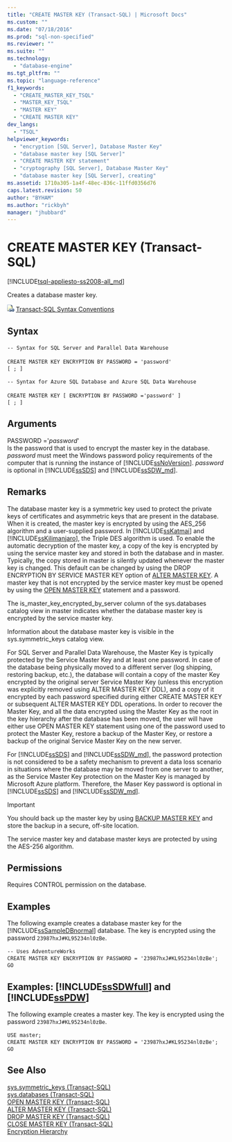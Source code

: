 ```yaml
---
title: "CREATE MASTER KEY (Transact-SQL) | Microsoft Docs"
ms.custom: ""
ms.date: "07/18/2016"
ms.prod: "sql-non-specified"
ms.reviewer: ""
ms.suite: ""
ms.technology: 
  - "database-engine"
ms.tgt_pltfrm: ""
ms.topic: "language-reference"
f1_keywords: 
  - "CREATE_MASTER_KEY_TSQL"
  - "MASTER_KEY_TSQL"
  - "MASTER KEY"
  - "CREATE MASTER KEY"
dev_langs: 
  - "TSQL"
helpviewer_keywords: 
  - "encryption [SQL Server], Database Master Key"
  - "database master key [SQL Server]"
  - "CREATE MASTER KEY statement"
  - "cryptography [SQL Server], Database Master Key"
  - "database master key [SQL Server], creating"
ms.assetid: 1710a305-1a4f-48ec-836c-11ffd0356d76
caps.latest.revision: 50
author: "BYHAM"
ms.author: "rickbyh"
manager: "jhubbard"
---
```

# CREATE MASTER KEY (Transact-SQL)
[!INCLUDE[tsql-appliesto-ss2008-all_md](../../includes/tsql-appliesto-ss2008-all-md.md)]

  Creates a database master key.  
  
 ![Topic link icon](../../database-engine/configure-windows/media/topic-link.gif "Topic link icon") [Transact-SQL Syntax Conventions](../../t-sql/language-elements/transact-sql-syntax-conventions-transact-sql.md)  
  
## Syntax  
  
```  
-- Syntax for SQL Server and Parallel Data Warehouse  
  
CREATE MASTER KEY ENCRYPTION BY PASSWORD = 'password'  
[ ; ]  
```  
  
```  
-- Syntax for Azure SQL Database and Azure SQL Data Warehouse  
  
CREATE MASTER KEY [ ENCRYPTION BY PASSWORD ='password' ]
[ ; ]  
```  
  
## Arguments  
 PASSWORD ='*password*'  
 Is the password that is used to encrypt the master key in the database. *password* must meet the Windows password policy requirements of the computer that is running the instance of [!INCLUDE[ssNoVersion](../../includes/ssnoversion-md.md)]. *password* is optional in [!INCLUDE[ssSDS](../../includes/sssds-md.md)] and [!INCLUDE[ssSDW_md](../../includes/sssdw-md.md)].  
  
## Remarks  
 The database master key is a symmetric key used to protect the private keys of certificates and asymmetric keys that are present in the database. When it is created, the master key is encrypted by using the AES_256 algorithm and a user-supplied password. In [!INCLUDE[ssKatmai](../../includes/sskatmai-md.md)] and [!INCLUDE[ssKilimanjaro](../../includes/sskilimanjaro-md.md)], the Triple DES algorithm is used. To enable the automatic decryption of the master key, a copy of the key is encrypted by using the service master key and stored in both the database and in master. Typically, the copy stored in master is silently updated whenever the master key is changed. This default can be changed by using the DROP ENCRYPTION BY SERVICE MASTER KEY option of [ALTER MASTER KEY](../../t-sql/statements/alter-master-key-transact-sql.md). A master key that is not encrypted by the service master key must be opened by using the [OPEN MASTER KEY](../../t-sql/statements/open-master-key-transact-sql.md) statement and a password.  
  
 The is_master_key_encrypted_by_server column of the sys.databases catalog view in master indicates whether the database master key is encrypted by the service master key.  
  
 Information about the database master key is visible in the sys.symmetric_keys catalog view.  

For SQL Server and Parallel Data Warehouse, the Master Key is typically protected by the Service Master Key and at least one password. In case of the database being physically moved to a different server (log shipping, restoring backup, etc.), the database will contain a copy of the master Key encrypted by the original server Service Master Key (unless this encryption was explicitly removed using ALTER MASTER KEY DDL), and a copy of it encrypted by each password specified during either CREATE MASTER KEY or subsequent ALTER MASTER KEY DDL operations. In order to recover the Master Key, and all the data encrypted using the Master Key as the root in the key hierarchy after the database has been moved, the user will have either use OPEN MASTER KEY statement using one of the password used to protect the Master Key, restore a backup of the Master Key, or restore a backup of the original Service Master Key on the new server. 

For [!INCLUDE[ssSDS](../../includes/sssds-md.md)] and [!INCLUDE[ssSDW_md](../../includes/sssdw-md.md)], the password protection is not considered to be a safety mechanism to prevent a data loss scenario in situations where the database may be moved from one server to another, as the Service Master Key protection on the Master Key is managed by Microsoft Azure platform. Therefore, the Maser Key password is optional in [!INCLUDE[ssSDS](../../includes/sssds-md.md)] and [!INCLUDE[ssSDW_md](../../includes/sssdw-md.md)].
  
> [!IMPORTANT]  
>  You should back up the master key by using [BACKUP MASTER KEY](../../t-sql/statements/backup-master-key-transact-sql.md) and store the backup in a secure, off-site location.  
  
 The service master key and database master keys are protected by using the AES-256 algorithm.  
  
## Permissions  
 Requires CONTROL permission on the database.  
  
## Examples  
 The following example creates a database master key for the [!INCLUDE[ssSampleDBnormal](../../includes/sssampledbnormal-md.md)] database. The key is encrypted using the password `23987hxJ#KL95234nl0zBe`.  
  
```  
-- Uses AdventureWorks  
CREATE MASTER KEY ENCRYPTION BY PASSWORD = '23987hxJ#KL95234nl0zBe';  
GO  
```  
  
## Examples: [!INCLUDE[ssSDWfull](../../includes/sssdwfull-md.md)] and [!INCLUDE[ssPDW](../../includes/sspdw-md.md)]  
 The following example creates a master key. The key is encrypted using the password `23987hxJ#KL95234nl0zBe`.  
  
```  
USE master;  
CREATE MASTER KEY ENCRYPTION BY PASSWORD = '23987hxJ#KL95234nl0zBe';  
GO  
```  
  
## See Also  
 [sys.symmetric_keys &#40;Transact-SQL&#41;](../../relational-databases/system-catalog-views/sys-symmetric-keys-transact-sql.md)   
 [sys.databases &#40;Transact-SQL&#41;](../../relational-databases/system-catalog-views/sys-databases-transact-sql.md)   
 [OPEN MASTER KEY &#40;Transact-SQL&#41;](../../t-sql/statements/open-master-key-transact-sql.md)   
 [ALTER MASTER KEY &#40;Transact-SQL&#41;](../../t-sql/statements/alter-master-key-transact-sql.md)   
 [DROP MASTER KEY &#40;Transact-SQL&#41;](../../t-sql/statements/drop-master-key-transact-sql.md)   
 [CLOSE MASTER KEY &#40;Transact-SQL&#41;](../../t-sql/statements/close-master-key-transact-sql.md)   
 [Encryption Hierarchy](../../relational-databases/security/encryption/encryption-hierarchy.md)  
  
  


